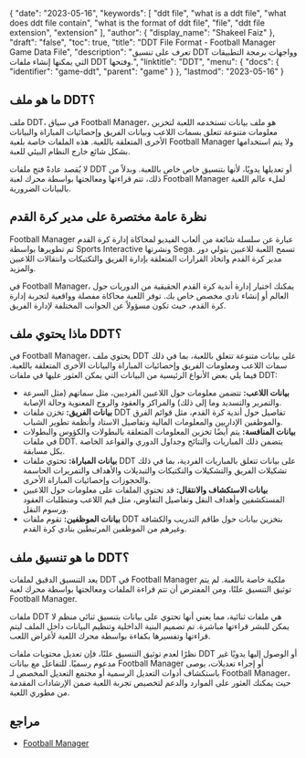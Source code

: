 {
  "date": "2023-05-16",
  "keywords": [
    "ddt file",
    "what is a ddt file",
    "what does ddt file contain",
    "what is the format of ddt file",
    "file",
    "ddt file extension",
    "extension"
  ],
  "author": {
    "display_name": "Shakeel Faiz"
  },
  "draft": "false",
  "toc": true,
  "title": "DDT File Format - Football Manager Game Data File",
  "description": "تعرف على تنسيق DDT وواجهات برمجة التطبيقات التي يمكنها إنشاء ملفات DDT وفتحها.",
  "linktitle": "DDT",
  "menu": {
    "docs": {
      "identifier": "game-ddt",
      "parent": "game"
    }
  },
  "lastmod": "2023-05-16"
}

## ما هو ملف DDT؟

ملف DDT، في سياق Football Manager، هو ملف بيانات تستخدمه اللعبة لتخزين معلومات متنوعة تتعلق بسمات اللاعب وبيانات الفريق وإحصائيات المباراة والبيانات الأخرى المتعلقة باللعبة. هذه الملفات خاصة بلعبة Football Manager ولا يتم استخدامها بشكل شائع خارج النظام البيئي للعبة.

لا يُقصد عادةً فتح ملفات DDT أو تعديلها يدويًا، لأنها بتنسيق خاص خاص باللعبة. وبدلاً من ذلك، تتم قراءتها ومعالجتها بواسطة محرك لعبة Football Manager لملء عالم اللعبة بالبيانات الضرورية.

## نظرة عامة مختصرة على مدير كرة القدم

Football Manager عبارة عن سلسلة شائعة من ألعاب الفيديو لمحاكاة إدارة كرة القدم تم تطويرها بواسطة Sports Interactive ونشرتها Sega. تسمح اللعبة للاعبين بتولي دور مدير كرة القدم واتخاذ القرارات المتعلقة بإدارة الفريق والتكتيكات وانتقالات اللاعبين والمزيد.

في Football Manager، يمكنك اختيار إدارة أندية كرة القدم الحقيقية من الدوريات حول العالم أو إنشاء نادي مخصص خاص بك. توفر اللعبة محاكاة مفصلة وواقعية لتجربة إدارة كرة القدم، حيث تكون مسؤولاً عن الجوانب المختلفة لإدارة الفريق.

## ماذا يحتوي ملف DDT؟

في Football Manager، يحتوي ملف DDT على بيانات متنوعة تتعلق باللعبة، بما في ذلك سمات اللاعب ومعلومات الفريق وإحصائيات المباراة والبيانات الأخرى المتعلقة باللعبة. فيما يلي بعض الأنواع الرئيسية من البيانات التي يمكن العثور عليها في ملفات DDT:

- **بيانات اللاعب:** تتضمن معلومات حول اللاعبين الفرديين، مثل سماتهم (مثل السرعة والتمرير والتسديد وما إلى ذلك) والمراكز والعقود والروح المعنوية وحالة الإصابة.
- **بيانات الفريق:** تخزن ملفات DDT تفاصيل حول أندية كرة القدم، مثل قوائم الفرق والموظفين الإداريين والمعلومات المالية وتفاصيل الاستاد وأنظمة تطوير الشباب.
- **بيانات المنافسة:** يتم أيضًا تخزين المعلومات المتعلقة بالبطولات والكؤوس والبطولات في ملفات DDT. يتضمن ذلك المباريات والنتائج وجداول الدوري والقواعد الخاصة بكل مسابقة.
- **بيانات المباراة:** تحتوي ملفات DDT على بيانات تتعلق بالمباريات الفردية، بما في ذلك تشكيلات الفريق والتشكيلات والتكتيكات والتبديلات والأهداف والتمريرات الحاسمة والحجوزات وإحصائيات المباراة الأخرى.
- **بيانات الاستكشاف والانتقال:** قد تحتوي الملفات على معلومات حول اللاعبين المستكشفين وأهداف النقل وتفاصيل التفاوض، مثل قيم اللاعب ومتطلبات العقود ورسوم النقل.
- **بيانات الموظفين:** تقوم ملفات DDT بتخزين بيانات حول طاقم التدريب والكشافة وغيرهم من الموظفين المرتبطين بنادي كرة القدم.

## ما هو تنسيق ملف DDT؟

يعد التنسيق الدقيق لملفات DDT في Football Manager ملكية خاصة باللعبة. لم يتم توثيق التنسيق علنًا، ومن المفترض أن تتم قراءة الملفات ومعالجتها بواسطة محرك لعبة Football Manager.

ملفات DDT هي ملفات ثنائية، مما يعني أنها تحتوي على بيانات بتنسيق ثنائي منظم لا يمكن للبشر قراءتها مباشرة. تم تصميم البنية الداخلية وتنظيم البيانات داخل الملف ليتم قراءتها وتفسيرها بكفاءة بواسطة محرك اللعبة لأغراض اللعب.

نظرًا لعدم توثيق التنسيق علنًا، فإن تعديل محتويات ملفات DDT أو الوصول إليها يدويًا غير مدعوم رسميًا. للتفاعل مع بيانات Football Manager أو إجراء تعديلات، يوصى باستكشاف أدوات التعديل الرسمية أو مجتمع التعديل المخصص لـ Football Manager، حيث يمكنك العثور على الموارد والدعم لتخصيص تجربة اللعبة ضمن الإرشادات المقدمة من مطوري اللعبة.

## مراجع
* [Football Manager](https://en.wikipedia.org/wiki/Football_Manager)
